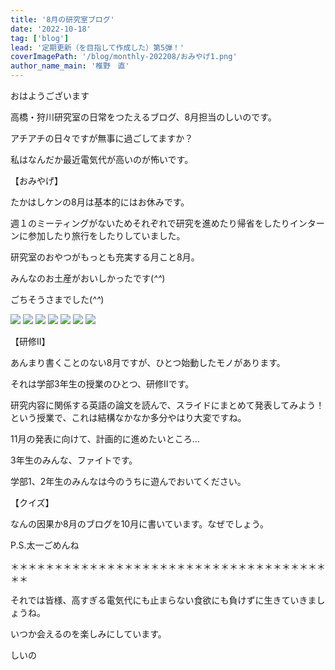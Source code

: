 ```yaml
---
title: '8月の研究室ブログ'
date: '2022-10-18'
tag: ['blog']
lead: '定期更新（を目指して作成した）第5弾！'
coverImagePath: '/blog/monthly-202208/おみやげ1.png'
author_name_main: '椎野　直'
---
```


おはようございます

高橋・狩川研究室の日常をつたえるブログ、8月担当のしいのです。

アチアチの日々ですが無事に過ごしてますか？

私はなんだか最近電気代が高いのが怖いです。

【おみやげ】

たかはしケンの8月は基本的にはお休みです。

週１のミーティングがないためそれぞれで研究を進めたり帰省をしたりインターンに参加したり旅行をしたりしていました。

研究室のおやつがもっとも充実する月こと8月。

みんなのお土産がおいしかったです(*^^*)

ごちそうさまでした(*^^*)

![](/blog/monthly-202208/おみやげ1.png)
![](/blog/monthly-202208/おみやげ2.png)
![](/blog/monthly-202208/おみやげ3.png)
![](/blog/monthly-202208/おみやげ4-2.png)
![](/blog/monthly-202208/おみやげ4-1.jpg)
![](/blog/monthly-202208/おみやげ5.jpg)
![](/blog/monthly-202208/おみやげ6.png)


【研修II】

あんまり書くことのない8月ですが、ひとつ始動したモノがあります。

それは学部3年生の授業のひとつ、研修IIです。

研究内容に関係する英語の論文を読んで、スライドにまとめて発表してみよう！という授業で、これは結構なかなか多分やはり大変ですね。

11月の発表に向けて、計画的に進めたいところ…

3年生のみんな、ファイトです。

学部1、2年生のみんなは今のうちに遊んでおいてください。

【クイズ】

なんの因果か8月のブログを10月に書いています。なぜでしょう。

P.S.太一ごめんね

＊＊＊＊＊＊＊＊＊＊＊＊＊＊＊＊＊＊＊＊＊＊＊＊＊＊＊＊＊＊＊＊＊＊＊＊＊＊

それでは皆様、高すぎる電気代にも止まらない食欲にも負けずに生きていきましょうね。

いつか会えるのを楽しみにしています。

しいの